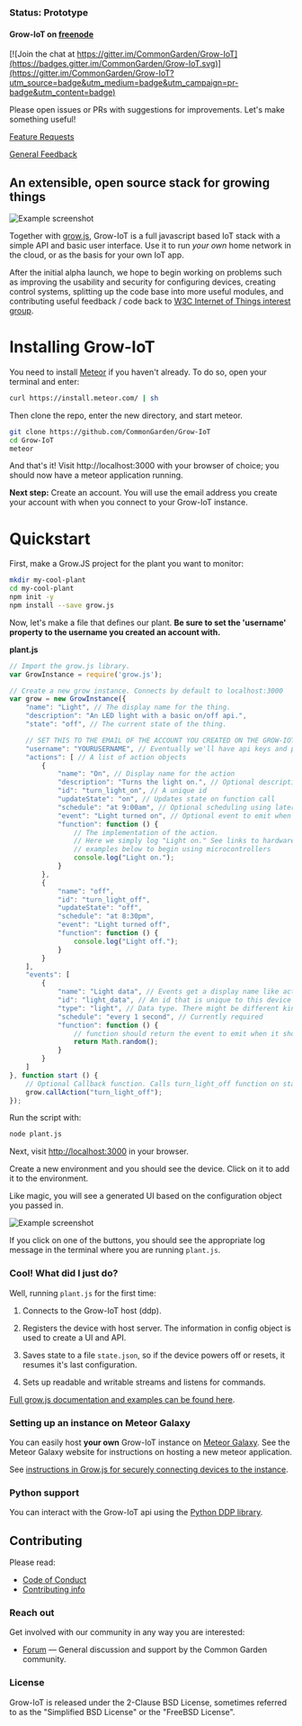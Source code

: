 ### Status: Prototype
#### Grow-IoT on [freenode](https://webchat.freenode.net/)

[![Join the chat at https://gitter.im/CommonGarden/Grow-IoT](https://badges.gitter.im/CommonGarden/Grow-IoT.svg)](https://gitter.im/CommonGarden/Grow-IoT?utm_source=badge&utm_medium=badge&utm_campaign=pr-badge&utm_content=badge)

Please open issues or PRs with suggestions for improvements. Let's make something useful!

<!-- Should we just use gitter or IRC? -->
<!-- [![Slack Status](http://slack.commongarden.org/badge.svg)](http://slack.commongarden.org) -->

[Feature Requests](http://forum.commongarden.org/c/feature-requests)

[General Feedback](http://forum.commongarden.org/c/feedback)

## An extensible, open source stack for growing things

![Example screenshot](https://raw.githubusercontent.com/CommonGarden/Grow-IoT/master/public/example.png)

Together with [grow.js](https://github.com/CommonGarden/grow.js), Grow-IoT is a full javascript based IoT stack with a simple API and basic user interface. Use it to run *your own* home network in the cloud, or as the basis for your own IoT app.

After the initial alpha launch, we hope to begin working on problems such as improving the usability and security for configuring devices, creating control systems, splitting up the code base into more useful modules, and contributing useful feedback / code back to [W3C Internet of Things interest group](https://github.com/w3c/web-of-things-framework).

# Installing Grow-IoT

You need to install [Meteor](https://www.meteor.com/) if you haven't already. To do so, open your terminal and enter:
```bash
curl https://install.meteor.com/ | sh
```

Then clone the repo, enter the new directory, and start meteor.

```bash
git clone https://github.com/CommonGarden/Grow-IoT
cd Grow-IoT
meteor
```

And that's it! Visit http://localhost:3000 with your browser of choice; you should now have a meteor application running.

**Next step:** Create an account. You will use the email address you create your account with when you connect to your Grow-IoT instance.

# Quickstart

First, make a Grow.JS project for the plant you want to monitor:

```bash
mkdir my-cool-plant
cd my-cool-plant
npm init -y
npm install --save grow.js
```

Now, let's make a file that defines our plant. **Be sure to set the 'username' property to the username you created an account with.**

**plant.js**

```javascript
// Import the grow.js library.
var GrowInstance = require('grow.js');

// Create a new grow instance. Connects by default to localhost:3000
var grow = new GrowInstance({
    "name": "Light", // The display name for the thing.
    "description": "An LED light with a basic on/off api.",
    "state": "off", // The current state of the thing.

    // SET THIS TO THE EMAIL OF THE ACCOUNT YOU CREATED ON THE GROW-IOT APP.
    "username": "YOURUSERNAME", // Eventually we'll have api keys and proper UX for device configuration.
    "actions": [ // A list of action objects
        {
            "name": "On", // Display name for the action
            "description": "Turns the light on.", // Optional description
            "id": "turn_light_on", // A unique id
            "updateState": "on", // Updates state on function call
            "schedule": "at 9:00am", // Optional scheduling using later.js
            "event": "Light turned on", // Optional event to emit when called.
            "function": function () {
                // The implementation of the action.
                // Here we simply log "Light on." See links to hardware
                // examples below to begin using microcontrollers
                console.log("Light on."); 
            }
        },
        {
            "name": "off",
            "id": "turn_light_off",
            "updateState": "off",
            "schedule": "at 8:30pm",
            "event": "Light turned off",
            "function": function () {
                console.log("Light off.");
            }
        }
    ],
    "events": [
        {
            "name": "Light data", // Events get a display name like actions
            "id": "light_data", // An id that is unique to this device
            "type": "light", // Data type. There might be different kinds of events?
            "schedule": "every 1 second", // Currently required
            "function": function () {
                // function should return the event to emit when it should be emited.
                return Math.random();
            }
        }
    ]
}, function start () {
    // Optional Callback function. Calls turn_light_off function on start.
    grow.callAction("turn_light_off");
});
```

Run the script with:

```bash
node plant.js
```

Next, visit [http://localhost:3000](http://localhost:3000) in your browser.

Create a new environment and you should see the device. Click on it to add it to the environment.

Like magic, you will see a generated UI based on the configuration object you passed in.

![Example screenshot](https://raw.githubusercontent.com/CommonGarden/Grow-IoT/master/public/example.png)

If you click on one of the buttons, you should see the appropriate log message in the terminal where you are running `plant.js`.

### Cool! What did I just do?

Well, running `plant.js` for the first time:

1. Connects to the Grow-IoT host (ddp).

2. Registers the device with host server. The information in config object is used to create a UI and API.

3. Saves state to a file `state.json`, so if the device powers off or resets, it resumes it's last configuration.

4. Sets up readable and writable streams and listens for commands.

[Full grow.js documentation and examples can be found here](http://commongarden.github.io/grow.js/).

### Setting up an instance on Meteor Galaxy

You can easily host **your own** Grow-IoT instance on [Meteor Galaxy](https://galaxy.meteor.com/). See the Meteor Galaxy website for instructions on hosting a new meteor application.

See [instructions in Grow.js for securely connecting devices to the instance](https://github.com/CommonGarden/grow.js).

### Python support
You can interact with the Grow-IoT api using the [Python DDP library](https://github.com/hharnisc/python-ddp).

## Contributing

Please read:
* [Code of Conduct](https://github.com/CommonGarden/Organization/blob/master/code-of-conduct.md)
* [Contributing info](https://github.com/CommonGarden/Organization/blob/master/contributing.md)

### Reach out
Get involved with our community in any way you are interested:

<!-- * [Join us on Slack](http://slack.commongarden.org) — Collaboration and real time discussions. -->
* [Forum](http://forum.commongarden.org/) — General discussion and support by the Common Garden community.

### License
Grow-IoT is released under the 2-Clause BSD License, sometimes referred to as the "Simplified BSD License" or the "FreeBSD License". 

